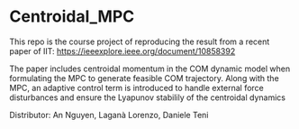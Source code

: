 # Centroidal_MPC
This repo is the course project of reproducing the result from a recent paper of IIT: https://ieeexplore.ieee.org/document/10858392

The paper includes centroidal momentum in the COM dynamic model when formulating the MPC to generate feasible
COM trajectory. Along with the MPC, an adaptive control term is introduced to handle external force
disturbances and ensure the Lyapunov stabilily of the centroidal dynamics

Distributor: An Nguyen, Laganà Lorenzo, Daniele Teni
